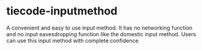 # tiecode-inputmethod
A convenient and easy to use input method. It has no networking function and no input eavesdropping function like the domestic input method. Users can use this input method with complete confidence
